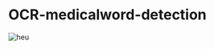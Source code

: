 # OCR-medicalword-detection



![heu]("https://github.com/IsmaelMekene/OCR-medicalword-detection/blob/main/pipeline/Untitled%20Diagram.drawio")
